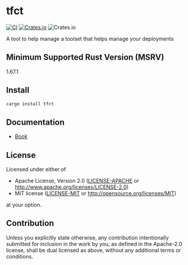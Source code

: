 # tfct

[![CI](https://img.shields.io/github/actions/workflow/status/06chaynes/tfc-toolset/rust.yml?label=CI&style=for-the-badge)](https://github.com/06chaynes/tfc-toolset/actions/workflows/rust.yml)
[![Crates.io](https://img.shields.io/crates/v/tfct?style=for-the-badge)](https://crates.io/crates/tfct)
![Crates.io](https://img.shields.io/crates/l/tfct?style=for-the-badge)

A tool to help manage a toolset that helps manage your deployments


## Minimum Supported Rust Version (MSRV)

1.67.1

## Install

```sh
cargo install tfct
```

## Documentation

- [Book](https://tfc-toolset.rs/tfct/book)

## License

Licensed under either of

- Apache License, Version 2.0
  ([LICENSE-APACHE](https://github.com/06chaynes/http-cache/blob/main/LICENSE-APACHE) or <http://www.apache.org/licenses/LICENSE-2.0>)
- MIT license
  ([LICENSE-MIT](https://github.com/06chaynes/http-cache/blob/main/LICENSE-MIT) or <http://opensource.org/licenses/MIT>)

at your option.

## Contribution

Unless you explicitly state otherwise, any contribution intentionally submitted
for inclusion in the work by you, as defined in the Apache-2.0 license, shall be
dual licensed as above, without any additional terms or conditions.

